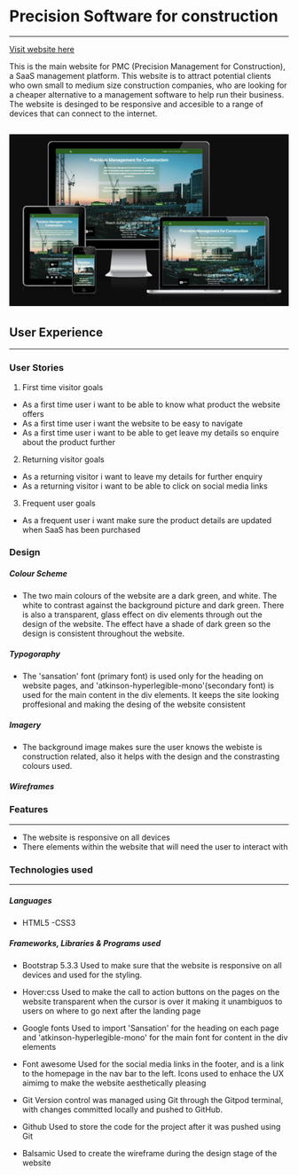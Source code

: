 # Precision Software for construction
---
[Visit website here](https://sshang93.github.io/PMC-UI/)

This is the main website for PMC (Precision Management for Construction), a SaaS management platform. This website is to attract potential clients who own small to medium size construction companies, who are looking for a cheaper alternative to a management software to help run their business. The website is desinged to be responsive and accesible to a range of devices that can connect to the internet. 

![Responsive design](assets/images/responsive-img.png)
---

## User Experience
---

### User Stories

1. First time visitor goals

- As a first time user i want to be able to know what product the website offers
- As a first time user i want the website to be easy to navigate
- As a first time user i want to be able to get leave my details so enquire about the product further 

2. Returning visitor goals

- As a returning visitor i want to leave my details for further enquiry
- As a returning visitor i want to be able to click on social media links

3. Frequent user goals

- As a frequent user i want make sure the product details are updated when SaaS has been purchased

### Design

##### Colour Scheme 
- The two main colours of the website are a dark green, and white. The white to contrast against the background picture and dark green. There is also a transparent, glass effect on div elements through out the design of the website. The effect have a shade of dark green so the design is consistent throughout the website. 
##### Typogoraphy
- The 'sansation' font (primary font) is used only for the heading on website pages, and 'atkinson-hyperlegible-mono'(secondary font) is used for the main content in the div elements. It keeps the site looking proffesional and making the desing of the website consistent
##### Imagery
- The background image makes sure the user knows the webiste is construction related, also it helps with the design and the constrasting colours used. 

##### Wireframes

### Features
---

- The website is responsive on all devices
- There elements within the website that will need the user to interact with 

### Technologies used
---

##### Languages 
- HTML5
-CSS3

##### Frameworks, Libraries & Programs used

- Bootstrap 5.3.3
Used to make sure that the website is responsive on all devices and used for the styling. 

- Hover:css
Used to make the call to action buttons on the pages on the website transparent when the cursor is over it making it unambiguos to users on where to go next after the landing page

- Google fonts
Used to import 'Sansation' for the heading on each page and 'atkinson-hyperlegible-mono' for the main font for content in the div elements 

- Font awesome
Used for the social media links in the footer, and is a link to the homepage in the nav bar to the left. Icons used to enhace the UX aimimg to make the website aesthetically pleasing

- Git
Version control was managed using Git through the Gitpod terminal, with changes committed locally and pushed to GitHub.

- Github
Used to store the code for the project after it was pushed using Git

- Balsamic
Used to create the wireframe during the design stage of the website 




